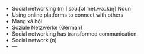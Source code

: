 - Social networking (n)	[ˌsəʊ.ʃəl ˈnet.wɜː.kɪŋ]	Noun
- Using online platforms to connect with others
- Mạng xã hội
- Soziale Netzwerke (German)
- Social networking has transformed communication.
- Social network (n)
- —